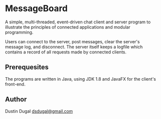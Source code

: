# MessageBoard

A simple, multi-threaded, event-driven chat client and server program to illustrate the principles of connected applications and modular programming.

Users can connect to the server, post messages, clear the server's message log, and disconnect. The server itself keeps a logfile which contains a record of all requests made by connected clients.

## Prerequesites

The programs are written in Java, using JDK 1.8 and JavaFX for the client's front-end.

## Author

Dustin Dugal
dsdugal@gmail.com
